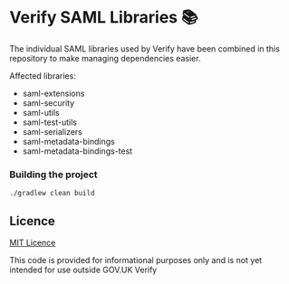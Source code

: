 Verify SAML Libraries 📚
========================

The individual SAML libraries used by Verify have been combined in this repository to make managing dependencies easier.

Affected libraries:

* saml-extensions
* saml-security
* saml-utils
* saml-test-utils
* saml-serializers
* saml-metadata-bindings
* saml-metadata-bindings-test

### Building the project

`./gradlew clean build`

## Licence

[MIT Licence](LICENCE)

This code is provided for informational purposes only and is not yet intended for use outside GOV.UK Verify
